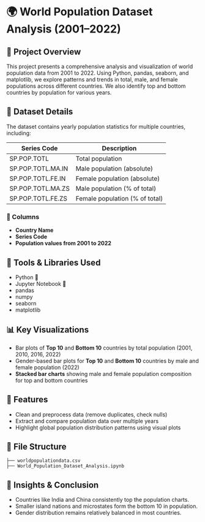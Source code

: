 # 🌍 World Population Dataset Analysis (2001–2022)

## 📌 Project Overview

This project presents a comprehensive analysis and visualization of world population data from 2001 to 2022. Using Python, pandas, seaborn, and matplotlib, we explore patterns and trends in total, male, and female populations across different countries. We also identify top and bottom countries by population for various years.

## 📁 Dataset Details

The dataset contains yearly population statistics for multiple countries, including:

| Series Code | Description |
|-------------|-------------|
| SP.POP.TOTL | Total population |
| SP.POP.TOTL.MA.IN | Male population (absolute) |
| SP.POP.TOTL.FE.IN | Female population (absolute) |
| SP.POP.TOTL.MA.ZS | Male population (% of total) |
| SP.POP.TOTL.FE.ZS | Female population (% of total) |

### 🧮 Columns

- **Country Name**
- **Series Code**
- **Population values from 2001 to 2022**

## 🔧 Tools & Libraries Used

- Python 🐍
- Jupyter Notebook 📒
- pandas
- numpy
- seaborn
- matplotlib

## 📊 Key Visualizations

- Bar plots of **Top 10** and **Bottom 10** countries by total population (2001, 2010, 2016, 2022)
- Gender-based bar plots for **Top 10** and **Bottom 10** countries by male and female population (2022)
- **Stacked bar charts** showing male and female population composition for top and bottom countries

## 🚀 Features

- Clean and preprocess data (remove duplicates, check nulls)
- Extract and compare population data over multiple years
- Highlight global population distribution patterns using visual plots

## 📂 File Structure

```plaintext
├── worldpopulationdata.csv
├── World_Population_Dataset_Analysis.ipynb
```
## 🧠 Insights & Conclusion
 - Countries like India and China consistently top the population charts.
 - Smaller island nations and microstates form the bottom 10 in population.
 - Gender distribution remains relatively balanced in most countries.
